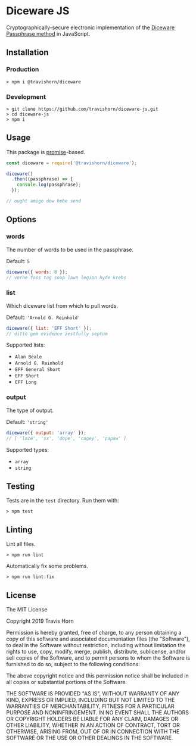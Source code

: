 # Diceware JS

Cryptographically-secure electronic implementation of the [Diceware Passphrase method](http://world.std.com/~reinhold/diceware.html) in JavaScript.

## Installation

### Production

```
> npm i @travishorn/diceware
```

### Development

```
> git clone https://github.com/travishorn/diceware-js.git
> cd diceware-js
> npm i
```

## Usage

This package is [promise](https://developer.mozilla.org/en-US/docs/Web/JavaScript/Reference/Global_Objects/Promise)-based.

```javascript
const diceware = require('@travishorn/diceware');

diceware()
  .then((passphrase) => {
    console.log(passphrase);
  });

// ought amigo dow hebe send
```

## Options

### words

The number of words to be used in the passphrase.

Default: `5`

```javascript
diceware({ words: 8 });
// verne foss tog soup lawn legion hyde krebs
```

### list

Which diceware list from which to pull words.

Default: `'Arnold G. Reinhold'`

```javascript
diceware({ list: 'EFF Short' });
// ditto gem evidence zestfully septum
```

Supported lists:

- `Alan Beale`
- `Arnold G. Reinhold`
- `EFF General Short`
- `EFF Short`
- `EFF Long`

### output

The type of output.

Default: `'string'`

```javascript
diceware({ output: 'array' });
// [ 'laze', 'sx', 'dope', 'cagey', 'papaw' ]
```

Supported types:

- `array`
- `string`

## Testing

Tests are in the `test` directory. Run them with:

```
> npm test
```

## Linting

Lint all files.

```
> npm run lint
```

Automatically fix some problems.

```
> npm run lint:fix
```

## License

The MIT License

Copyright 2019 Travis Horn

Permission is hereby granted, free of charge, to any person obtaining a copy of this software and associated documentation files (the "Software"), to deal in the Software without restriction, including without limitation the rights to use, copy, modify, merge, publish, distribute, sublicense, and/or sell copies of the Software, and to permit persons to whom the Software is furnished to do so, subject to the following conditions:

The above copyright notice and this permission notice shall be included in all copies or substantial portions of the Software.

THE SOFTWARE IS PROVIDED "AS IS", WITHOUT WARRANTY OF ANY KIND, EXPRESS OR IMPLIED, INCLUDING BUT NOT LIMITED TO THE WARRANTIES OF MERCHANTABILITY, FITNESS FOR A PARTICULAR PURPOSE AND NONINFRINGEMENT. IN NO EVENT SHALL THE AUTHORS OR COPYRIGHT HOLDERS BE LIABLE FOR ANY CLAIM, DAMAGES OR OTHER LIABILITY, WHETHER IN AN ACTION OF CONTRACT, TORT OR OTHERWISE, ARISING FROM, OUT OF OR IN CONNECTION WITH THE SOFTWARE OR THE USE OR OTHER DEALINGS IN THE SOFTWARE.
